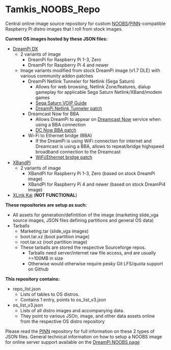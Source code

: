 # Tamkis_NOOBS_Repo
Central online image source repository for custom [NOOBS](https://www.raspberrypi.org/downloads/noobs/)/[PINN](https://github.com/procount/pinn)-compatible Raspberry Pi distro images that I roll from stock images.
 
**Current OS images hosted by these JSON files:**
- [DreamPi DX](https://sourceforge.net/projects/dreampi-noobs/)
  - 2 variants of image
    - DreamPi for Raspberry Pi 1-3, Zero
	- DreamPi for Raspberry Pi 4 and newer
  - Image variants modified from stock DreamPi image (v1.7 DLE) with various community addon patches
	- DreamPi Netlink Tunneler for Netlink (Sega Saturn)
	  - Allows for web browsing, Netlink Zone/features, dialup gameplay for applicable Sega Saturn Netlink/XBand/modem games
	  - [Sega Saturn VOIP Guide](https://dreamcast-talk.com/forum/viewtopic.php?t=8453)
	  - [DreamPi Netlink Tunneler patch](https://github.com/eaudunord/Netlink/)
	- Dreamcast Now for BBA
	  - Allows DreamPi to appear on [Dreamcast Now](https://dreamcast.online/now/) service when using a BBA connection
	  - [DC Now BBA patch](https://www.dreamcast-talk.com/forum/viewtopic.php?f=3&t=14233)
	- Wi-Fi to Ethernet bridge (BBA)
	  - If the DreamPi is using WiFi connection for internet and Dreamcast is using a BBA, allows to repeat/bridge highspeed broadband connection to the Dreamcast
	  - [WiFi/Ethernet bridge patch](https://dreamcast-talk.com/forum/viewtopic.php?f=3&t=15845)
- [XBandPi](https://sourceforge.net/projects/xbandpi-noobs/)
  - 2 variants of image
    - XBandPi for Raspberry Pi 1-3, Zero (based on stock DreamPi image)
	- XBandPi for Raspberry Pi 4 and newer (based on stock DreamPi4 image)
- [XLink Kai](https://sourceforge.net/projects/xlink-kai-noobs/) (**NOT FUNCTIONAL**)

**These repositories are setup as such:**
- All assets for generation/defintition of the image (marketing slide_vga source images, JSON files defining partitions and general OS data)
- Tarballs
  - Marketing.tar (slide_vga images)
  - boot.tar.xz (boot partition image)
  - root.tar.xz (root partition image)
  - These tarballs are stored the respective Sourceforge repos.
     - Tarballs need server/internet raw file access, and are usually >=100MB in size
	 - Otherwise would otherwise require pesky Git LFS/quota support on Github

**This repository contains:**
- repo_list.json
  - Lists of tables to OS distros.
  - Contains 1 entry, points to os_list_v3.json
- os_list_v3.json
  - Lists of all distro images and accompanying data.
  - They point to various JSOn, image, and other data assets online from the respective OS distro repository

Please read the [PINN](https://github.com/procount/pinn) repository for full information on these 2 types of JSON files.
General technical information on how to setup a NOOBS image for online server support available on the [DreamPi NOOBS page](https://www.eaglesoftltd.com/retro/dc/dreampi-noobs)